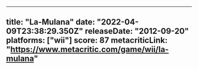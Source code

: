 
---
title: "La-Mulana"
date: "2022-04-09T23:38:29.350Z"
releaseDate: "2012-09-20"
platforms: ["wii"]
score: 87
metacriticLink: "https://www.metacritic.com/game/wii/la-mulana"
---
